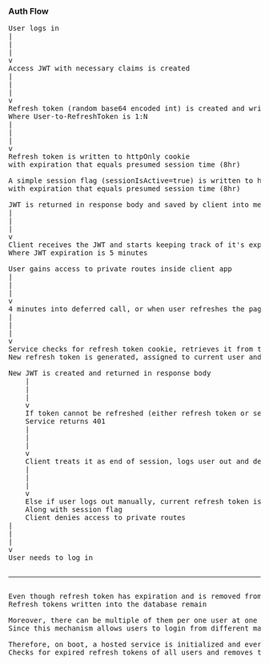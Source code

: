 ### Auth Flow ###
<pre>
User logs in
|
|
|
v
Access JWT with necessary claims is created
|
|
|
v
Refresh token (random base64 encoded int) is created and written to the database
Where User-to-RefreshToken is 1:N
|
|
|
v
Refresh token is written to httpOnly cookie
with expiration that equals presumed session time (8hr)

A simple session flag (sessionIsActive=true) is written to httpOnly cookie
with expiration that equals presumed session time (8hr)

JWT is returned in response body and saved by client into memory
|
|
|
v
Client receives the JWT and starts keeping track of it's expiration
Where JWT expiration is 5 minutes

User gains access to private routes inside client app
|
|
|
v
4 minutes into deferred call, or when user refreshes the page, client requests to refresh the token
|
|
|
v
Service checks for refresh token cookie, retrieves it from the database and deletes
New refresh token is generated, assigned to current user and written to httpOnly cookie

New JWT is created and returned in response body
    |
    |
    |
    v
    If token cannot be refreshed (either refresh token or session flag has expired and/or missing from cookies)
    Service returns 401
    |
    |
    |
    v
    Client treats it as end of session, logs user out and denies access to private routes
    |
    |
    |
    v
    Else if user logs out manually, current refresh token is removed from database and cookies
    Along with session flag
    Client denies access to private routes
|
|
|
v
User needs to log in

<hr/>
Even though refresh token has expiration and is removed from cookies at the same time with session flag
Refresh tokens written into the database remain

Moreover, there can be multiple of them per one user at one point in time,
Since this mechanism allows users to login from different machines

Therefore, on boot, a hosted service is initialized and every 8 hours
Checks for expired refresh tokens of all users and removes them
</pre>